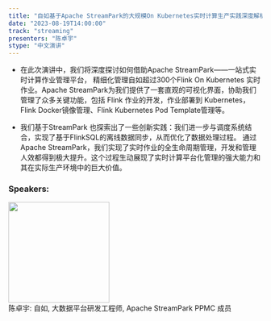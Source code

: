 ```yaml
---
title: "自如基于Apache StreamPark的大规模On Kubernetes实时计算生产实践深度解析"
date: "2023-08-19T14:00:00" 
track: "streaming"
presenters: "陈卓宇"
stype: "中文演讲"
---
```

- 在此次演讲中，我们将深度探讨如何借助Apache StreamPark——一站式实时计算作业管理平台，
精细化管理自如超过300个Flink On Kubernetes 实时作业。Apache StreamPark为我们提供了一套直观的可视化界面，协助我们管理了众多关键功能，包括 Flink 作业的开发，作业部署到 Kubernetes，Flink Docker镜像管理、Flink Kubernetes Pod Template管理等。

- 我们基于StreamPark 也探索出了一些创新实践：我们进一步与调度系统结合，实现了基于FlinkSQL的离线数据同步，从而优化了数据处理过程。
通过Apache StreamPark，我们实现了实时作业的全生命周期管理，开发和管理人效都得到极大提升。这个过程生动展现了实时计算平台化管理的强大能力和其在实际生产环境中的巨大价值。
 ### Speakers: 
 <img src="https://img.bagevent.com/resource/20230516/1926264352319696.jpg" width="200" /><br>陈卓宇: 自如, 大数据平台研发工程师, Apache StreamPark PPMC 成员
 <br><br>
